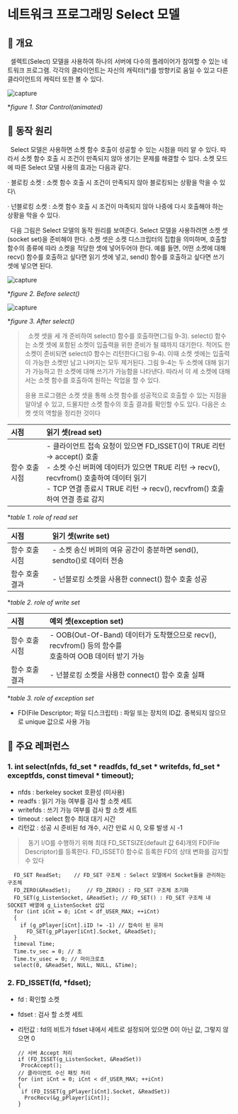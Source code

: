 # 네트워크 프로그래밍 Select 모델
## 📢 개요
 셀렉트(Select) 모델을 사용하여 하나의 서버에 다수의 플레이어가 참여할 수 있는 네트워크 프로그램. 각각의 클라이언트는 자신의 캐릭터(*)를 방향키로 움일 수 있고 다른 클라이언트의 캐릭터 또한 볼 수 있다.

  ![capture](https://github.com/kbm0996/Network-Programming-SelectModel/blob/master/run.gif)
  
  **figure 1. Star Control(animated)*

## 📌 동작 원리
 Select 모델은 사용하면 소켓 함수 호출이 성공할 수 있는 시점을 미리 알 수 있다. 따라서 소켓 함수 호출 시 조건이 만족되지 않아 생기는 문제를 해결할 수 있다. 소켓 모드에 따른 Select 모델 사용의 효과는 다음과 같다.

  · 블로킹 소켓 : 소켓 함수 호출 시 조건이 만족되지 않아 블로킹되는 상황을 막을 수 있다\
 
  · 넌블로킹 소켓 : 소켓 함수 호출 시 조건이 마족되지 않아 나중에 다시 호출해야 하는 상황을 막을 수 있다.

 다음 그림은 Select 모델의 동작 원리를 보여준다. Select 모델을 사용하려면 소켓 셋(socket set)을 준비해야 한다. 소켓 셋은 소켓 디스크립터의 집합을 의미하며, 호출할 함수의 종류에 따라 소켓을 적당한 셋에 넣어두어야 한다. 예를 들면, 어떤 소켓에 대해 recv() 함수를 호출하고 싶다면 읽기 셋에 넣고, send() 함수를 호출하고 싶다면 쓰기 셋에 넣으면 된다.
 
 ![capture](https://github.com/kbm0996/Network-Programming-SelectModel/blob/master/before%20calling%20select.JPG)
  
  **figure 2. Before select()*
  
  ![capture](https://github.com/kbm0996/Network-Programming-SelectModel/blob/master/after%20calling%20select.JPG)
  
  **figure 3. After select()*

>  소켓 셋을 세 개 준비하여 select() 함수를 호출하면(그림 9-3). select() 함수는 소켓 셋에 포함된 소켓이 입출력을 위한 준비가 될 떄까지 대기한다. 적어도 한 소켓이 준비되면 select(0 함수는 리턴한다(그림 9-4). 이때 소켓 셋에는 입출력이 가능한 소켓만 남고 나머지는 모두 제거된다. 그림 9-4는 두 소켓에 대해 읽기가 가능하고 한 소켓에 대해 쓰기가 가능함을 나타낸다. 따라서 이 세 소켓에 대해서는 소켓 함수를 호출하여 원하는 작업을 할 수 있다.
>
>  응용 프로그램은 소켓 셋을 통해 소켓 함수를 성공적으로 호출할 수 있는 지점을 알아낼 수 있고, 드물지만 소켓 함수의 호출 결과를 확인할 수도 있다. 다음은 소켓 셋의 역할을 정리한 것이다
  
   | 시점 | 읽기 셋(read set) |
   |:--------|:--------|
   | 함수 호출 시점	| - 클라이언트 접속 요청이 있으면 FD_ISSET()이 TRUE 리턴 → accept() 호출  <br/> - 소켓 수신 버퍼에 데이터가 있으면 TRUE 리턴 → recv(), recvfrom() 호출하여 데이터 읽기 <br/> - TCP 연결 종료시 TRUE 리턴 → recv(), recvfrom() 호출하여 연결 종료 감지	|

  **table 1. role of read set*

   | 시점 | 읽기 셋(write set) |
   |:--------|:--------|
   | 함수 호출 시점	| - 소켓 송신 버퍼의 여유 공간이 충분하면 send(), sendto()로 데이터 전송	| 
   | 함수 호출 결과 | - 넌블로킹 소켓을 사용한 connect() 함수 호출 성공	|

  **table 2. role of write set*
  
   | 시점 | 예외 셋(exception set) |
   |:--------|:--------|
   | 함수 호출 시점	| - OOB(Out-Of-Band) 데이터가 도착했으므로 recv(), recvfrom() 등의 함수를 <br/> 호출하여 OOB 데이터 받기 가능	| 
   | 함수 호출 결과 | - 넌블로킹 소켓을 사용한 connect() 함수 호출 실패	|

  **table 3. role of exception set*
  
- FD(File Descriptor; 파일 디스크립터) : 파일 또는 장치의 ID값. 중복되지 않으므로 unique 값으로 사용 가능


## 📌 주요 레퍼런스
### 1. int select(nfds, fd_set * readfds, fd_set * writefds, fd_set * exceptfds, const timeval * timeout);
* nfds : berkeley socket 호환성 (미사용)
* readfs : 읽기 가능 여부를 검사 할 소켓 세트
* writefds : 쓰기 가능 여부를 검사 할 소켓 세트
* timeout : select 함수 최대 대기 시간
* 리턴값 : 성공 시 준비된 fd 개수, 시간 만료 시 0, 오류 발생 시 -1

> 동기 I/O를 수행하기 위해 최대 FD_SETSIZE(default 값 64)개의 FD(File Descriptor)를 등록한다. FD_ISSET() 함수로 등록한 FD의 상태 변화를 감지할 수 있다

      FD_SET ReadSet;	 // FD_SET 구조체 : Select 모델에서 Socket들을 관리하는 구조체
      FD_ZERO(&ReadSet);	 // FD_ZERO() : FD_SET 구조체 초기화
      FD_SET(g_ListenSocket, &ReadSet);	// FD_SET() : FD_SET 구조체 내 SOCKET 배열에 g_ListenSocket 삽입
      for (int iCnt = 0; iCnt < df_USER_MAX; ++iCnt)
      {
        if (g_pPlayer[iCnt].iID != -1) // 접속이 된 유저
          FD_SET(g_pPlayer[iCnt].Socket, &ReadSet);
      }
      timeval Time;
      Time.tv_sec = 0; // 초
      Time.tv_usec = 0; // 마이크로초
      select(0, &ReadSet, NULL, NULL, &Time);

### 2. FD_ISSET(fd, *fdset);
* fd : 확인할 소켓
* fdset : 검사 할 소켓 세트
* 리턴값 : fd의 비트가 fdset 내에서 세트로 설정되어 있으면 0이 아닌 값, 그렇지 않으면 0


      // 서버 Accept 처리
      if (FD_ISSET(g_ListenSocket, &ReadSet))
       ProcAccept();
      // 클라이언트 수신 패킷 처리
      for (int iCnt = 0; iCnt < df_USER_MAX; ++iCnt)
      {
       if (FD_ISSET(g_pPlayer[iCnt].Socket, &ReadSet))
        ProcRecv(&g_pPlayer[iCnt]);
      }

